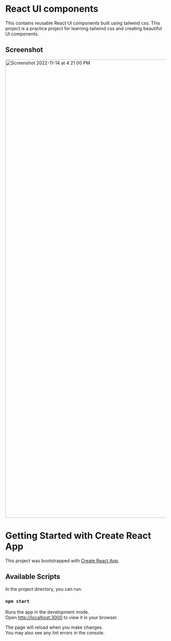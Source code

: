 # React UI components

This contains reusable React UI components built using tailwind css. This project is a practice project for learning tailwind css and creating beautiful UI components.

## Screenshot

<img width="1438" class="rounded-xl" alt="Screenshot 2022-11-14 at 4 21 00 PM" src="https://user-images.githubusercontent.com/12766730/201642084-3f7b398e-7b7b-473a-a0f0-376f987cfcae.png">

# Getting Started with Create React App

This project was bootstrapped with [Create React App](https://github.com/facebook/create-react-app).

## Available Scripts

In the project directory, you can run:

### `npm start`

Runs the app in the development mode.\
Open [http://localhost:3000](http://localhost:3000) to view it in your browser.

The page will reload when you make changes.\
You may also see any lint errors in the console.
